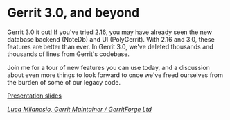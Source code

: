 # Gerrit 3.0, and beyond

Gerrit 3.0 it out! If you've tried 2.16, you may have already seen the new
database backend (NoteDb) and UI (PolyGerrit). With 2.16 and 3.0, these features
are better than ever. In Gerrit 3.0, we've deleted thousands and thousands of
lines from Gerrit's codebase.

Join me for a tour of new features you can use today, and a discussion about even
more things to look forward to once we've freed ourselves from the burden of some
of our legacy code.

[Presentation slides](https://www.slideshare.net/lucamilanesio/whats-new-in-gerrit-code-review-30)

*[Luca Milanesio, Gerrit Maintainer / GerritForge Ltd](../speakers.md#lmilanesio)*
